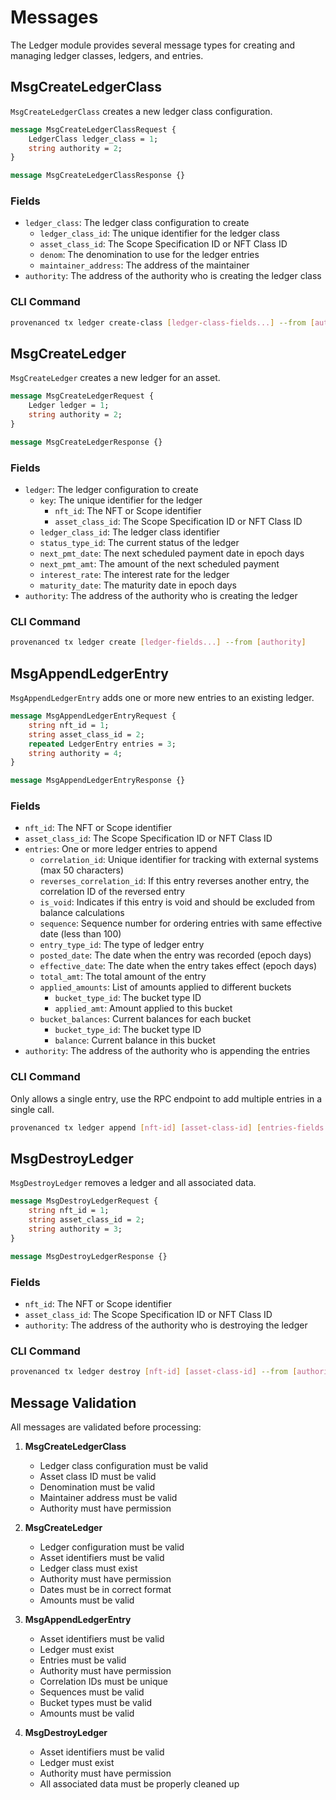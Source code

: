 # Messages

The Ledger module provides several message types for creating and managing ledger classes, ledgers, and entries.

## MsgCreateLedgerClass

`MsgCreateLedgerClass` creates a new ledger class configuration.

```protobuf
message MsgCreateLedgerClassRequest {
    LedgerClass ledger_class = 1;
    string authority = 2;
}

message MsgCreateLedgerClassResponse {}
```

### Fields
- `ledger_class`: The ledger class configuration to create
  - `ledger_class_id`: The unique identifier for the ledger class
  - `asset_class_id`: The Scope Specification ID or NFT Class ID
  - `denom`: The denomination to use for the ledger entries
  - `maintainer_address`: The address of the maintainer
- `authority`: The address of the authority who is creating the ledger class

### CLI Command
```bash
provenanced tx ledger create-class [ledger-class-fields...] --from [authority]
```

## MsgCreateLedger

`MsgCreateLedger` creates a new ledger for an asset.

```protobuf
message MsgCreateLedgerRequest {
    Ledger ledger = 1;
    string authority = 2;
}

message MsgCreateLedgerResponse {}
```

### Fields
- `ledger`: The ledger configuration to create
  - `key`: The unique identifier for the ledger
    - `nft_id`: The NFT or Scope identifier
    - `asset_class_id`: The Scope Specification ID or NFT Class ID
  - `ledger_class_id`: The ledger class identifier
  - `status_type_id`: The current status of the ledger
  - `next_pmt_date`: The next scheduled payment date in epoch days
  - `next_pmt_amt`: The amount of the next scheduled payment
  - `interest_rate`: The interest rate for the ledger
  - `maturity_date`: The maturity date in epoch days
- `authority`: The address of the authority who is creating the ledger

### CLI Command
```bash
provenanced tx ledger create [ledger-fields...] --from [authority]
```

## MsgAppendLedgerEntry

`MsgAppendLedgerEntry` adds one or more new entries to an existing ledger.

```protobuf
message MsgAppendLedgerEntryRequest {
    string nft_id = 1;
    string asset_class_id = 2;
    repeated LedgerEntry entries = 3;
    string authority = 4;
}

message MsgAppendLedgerEntryResponse {}
```

### Fields
- `nft_id`: The NFT or Scope identifier
- `asset_class_id`: The Scope Specification ID or NFT Class ID
- `entries`: One or more ledger entries to append
  - `correlation_id`: Unique identifier for tracking with external systems (max 50 characters)
  - `reverses_correlation_id`: If this entry reverses another entry, the correlation ID of the reversed entry
  - `is_void`: Indicates if this entry is void and should be excluded from balance calculations
  - `sequence`: Sequence number for ordering entries with same effective date (less than 100)
  - `entry_type_id`: The type of ledger entry
  - `posted_date`: The date when the entry was recorded (epoch days)
  - `effective_date`: The date when the entry takes effect (epoch days)
  - `total_amt`: The total amount of the entry
  - `applied_amounts`: List of amounts applied to different buckets
    - `bucket_type_id`: The bucket type ID
    - `applied_amt`: Amount applied to this bucket
  - `bucket_balances`: Current balances for each bucket
    - `bucket_type_id`: The bucket type ID
    - `balance`: Current balance in this bucket
- `authority`: The address of the authority who is appending the entries

### CLI Command
Only allows a single entry, use the RPC endpoint to add multiple entries in a single call.
```bash
provenanced tx ledger append [nft-id] [asset-class-id] [entries-fields...] --from [authority]
```

## MsgDestroyLedger

`MsgDestroyLedger` removes a ledger and all associated data.

```protobuf
message MsgDestroyLedgerRequest {
    string nft_id = 1;
    string asset_class_id = 2;
    string authority = 3;
}

message MsgDestroyLedgerResponse {}
```

### Fields
- `nft_id`: The NFT or Scope identifier
- `asset_class_id`: The Scope Specification ID or NFT Class ID
- `authority`: The address of the authority who is destroying the ledger

### CLI Command
```bash
provenanced tx ledger destroy [nft-id] [asset-class-id] --from [authority]
```

## Message Validation

All messages are validated before processing:

1. **MsgCreateLedgerClass**
   - Ledger class configuration must be valid
   - Asset class ID must be valid
   - Denomination must be valid
   - Maintainer address must be valid
   - Authority must have permission

2. **MsgCreateLedger**
   - Ledger configuration must be valid
   - Asset identifiers must be valid
   - Ledger class must exist
   - Authority must have permission
   - Dates must be in correct format
   - Amounts must be valid

3. **MsgAppendLedgerEntry**
   - Asset identifiers must be valid
   - Ledger must exist
   - Entries must be valid
   - Authority must have permission
   - Correlation IDs must be unique
   - Sequences must be valid
   - Bucket types must be valid
   - Amounts must be valid

4. **MsgDestroyLedger**
   - Asset identifiers must be valid
   - Ledger must exist
   - Authority must have permission
   - All associated data must be properly cleaned up 